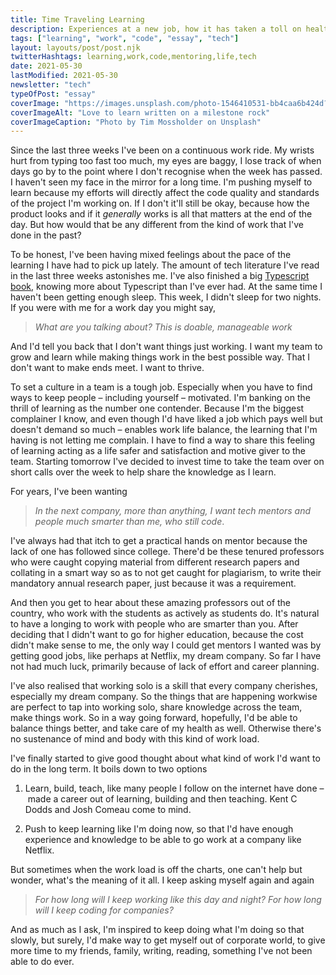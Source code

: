 ```yaml
---
title: Time Traveling Learning
description: Experiences at a new job, how it has taken a toll on health, how and why learning is compensating for it, and the escape plan.
tags: ["learning", "work", "code", "essay", "tech"]
layout: layouts/post/post.njk
twitterHashtags: learning,work,code,mentoring,life,tech
date: 2021-05-30
lastModified: 2021-05-30
newsletter: "tech"
typeOfPost: "essay"
coverImage: "https://images.unsplash.com/photo-1546410531-bb4caa6b424d?ixid=MnwxMjA3fDB8MHxwaG90by1wYWdlfHx8fGVufDB8fHx8&ixlib=rb-1.2.1&auto=format&fit=crop&w=1351&q=80"
coverImageAlt: "Love to learn written on a milestone rock"
coverImageCaption: "Photo by Tim Mossholder on Unsplash"
---
```


Since the last three weeks I've been on a continuous work ride. My wrists hurt from typing too fast too much, my eyes are baggy, I lose track of when days go by to the point where I don't recognise when the week has passed. I haven't seen my face in the mirror for a long time. I'm pushing myself to learn because my efforts will directly affect the code quality and standards of the project I'm working on. If I don't it'll still be okay, because how the product looks and if it *generally* works is all that matters at the end of the day. But how would that be any different from the kind of work that I've done in the past?

To be honest, I've been having mixed feelings about the pace of the learning I have had to pick up lately. The amount of tech literature I've read in the last three weeks astonishes me. I've also finished a big [Typescript book](https://www.smashingmagazine.com/printed-books/typescript-in-50-lessons/#:~:text=In%20TypeScript%20in%2050%20Lessons,explained%2C%20from%20start%20to%20finish.), knowing more about Typescript than I've ever had. At the same time I haven't been getting enough sleep. This week, I didn't sleep for two nights. If you were with me for a work day you might say,

> _What are you talking about? This is doable, manageable work_

And I'd tell you back that I don't want things just working. I want my team to grow and learn while making things work in the best possible way. That I don't want to make ends meet. I want to thrive.

To set a culture in a team is a tough job. Especially when you have to find ways to keep people – including yourself – motivated. I'm banking on the thrill of learning as the number one contender. Because I'm the biggest complainer I know, and even though I'd have liked a job which pays well but doesn't demand so much – enables work life balance, the learning that I'm having is not letting me complain. I have to find a way to share this feeling of learning acting as a life safer and satisfaction and motive giver to the team. Starting tomorrow I've decided to invest time to take the team over on short calls over the week to help share the knowledge as I learn.

For years, I've been wanting

> _In the next company, more than anything, I want tech mentors and people much smarter than me, who still code_.

I've always had that itch to get a practical hands on mentor because the lack of one has followed since college. There'd be these tenured professors who were caught copying material from different research papers and collating in a smart way so as to not get caught for plagiarism, to write their mandatory annual research paper, just because it was a requirement.

And then you get to hear about these amazing professors out of the country, who work with the students as actively as students do. It's natural to have a longing to work with people who are smarter than you. After deciding that I didn't want to go for higher education, because the cost didn't make sense to me, the only way I could get mentors I wanted was by getting good jobs, like perhaps at Netflix, my dream company. So far I have not had much luck, primarily because of lack of effort and career planning.

I've also realised that working solo is a skill that every company cherishes, especially my dream company. So the things that are happening workwise are perfect to tap into working solo, share knowledge across the team, make things work. So in a way going forward, hopefully, I'd be able to balance things better, and take care of my health as well. Otherwise there's no sustenance of mind and body with this kind of work load.

I've finally started to give good thought about what kind of work I'd want to do in the long term. It boils down to two options

1. Learn, build, teach, like many people I follow on the internet have done – made a career out of learning, building and then teaching. Kent C Dodds and Josh Comeau come to mind.

2. Push to keep learning like I'm doing now, so that I'd have enough experience and knowledge to be able to go work at a company like Netflix.

But sometimes when the work load is off the charts, one can't help but wonder, what's the meaning of it all. I keep asking myself again and again

> _For how long will I keep working like this day and night? For how long will I keep coding for companies?_

And as much as I ask, I'm inspired to keep doing what I'm doing so that slowly, but surely, I'd make way to get myself out of corporate world, to give more time to my friends, family, writing, reading, something I've not been able to do ever.
